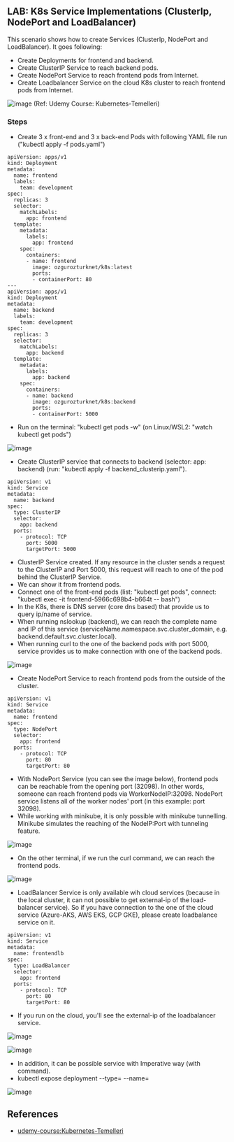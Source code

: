## LAB: K8s Service Implementations (ClusterIp, NodePort and LoadBalancer)

This scenario shows how to create Services (ClusterIp, NodePort and LoadBalancer). It goes following:
- Create Deployments for frontend and backend.
- Create ClusterIP Service to reach backend pods.
- Create NodePort Service to reach frontend pods from Internet.
- Create Loadbalancer Service on the cloud K8s cluster to reach frontend pods from Internet.


![image](https://user-images.githubusercontent.com/10358317/149774101-d4cfa70a-f461-4d9d-b2c4-f29de65e0e8b.png) (Ref: Udemy Course: Kubernetes-Temelleri)

### Steps

- Create 3 x front-end and 3 x back-end Pods with following YAML file run ("kubectl apply -f pods.yaml")
```
apiVersion: apps/v1
kind: Deployment
metadata:
  name: frontend
  labels:
    team: development
spec:
  replicas: 3
  selector:
    matchLabels:
      app: frontend
  template:
    metadata:
      labels:
        app: frontend
    spec:
      containers:
      - name: frontend
        image: ozgurozturknet/k8s:latest
        ports:
        - containerPort: 80
---
apiVersion: apps/v1
kind: Deployment
metadata:
  name: backend
  labels:
    team: development
spec:
  replicas: 3
  selector:
    matchLabels:
      app: backend
  template:
    metadata:
      labels:
        app: backend
    spec:
      containers:
      - name: backend
        image: ozgurozturknet/k8s:backend
        ports:
        - containerPort: 5000
```        
- Run on the terminal: "kubectl get pods -w" (on Linux/WSL2: "watch kubectl get pods")


![image](https://user-images.githubusercontent.com/10358317/149765878-94ec4173-a6ab-4953-9fb2-c1ffff61e4b2.png)

- Create ClusterIP service that connects to backend (selector: app: backend) (run: "kubectl apply -f backend_clusterip.yaml"). 

``` 
apiVersion: v1
kind: Service
metadata:
  name: backend
spec:
  type: ClusterIP
  selector:
    app: backend
  ports:
    - protocol: TCP
      port: 5000
      targetPort: 5000
``` 
- ClusterIP Service created. If any resource in the cluster sends a request to the ClusterIP and Port 5000, this request will reach to one of the pod behind the ClusterIP Service.
- We can show it from frontend pods. 
- Connect one of the front-end pods (list: "kubectl get pods",  connect: "kubectl exec -it frontend-5966c698b4-b664t -- bash")
- In the K8s, there is DNS server (core dns based) that provide us to query ip/name of service.
- When running nslookup (backend), we can reach the complete name and IP of this service (serviceName.namespace.svc.cluster_domain, e.g. backend.default.svc.cluster.local).
- When running curl to the one of the backend pods with port 5000, service provides us to make connection with one of the backend pods.
    
![image](https://user-images.githubusercontent.com/10358317/149767889-29c64bd6-54bf-42bf-b12b-ed83ffedb0a8.png)

- Create NodePort Service to reach frontend pods from the outside of the cluster.
```
apiVersion: v1
kind: Service
metadata:
  name: frontend
spec:
  type: NodePort
  selector:
    app: frontend
  ports:
    - protocol: TCP
      port: 80
      targetPort: 80
```
- With NodePort Service (you can see the image below), frontend pods can be reachable from the opening port (32098). In other words, someone can reach frontend pods via WorkerNodeIP:32098. NodePort service listens all of the worker nodes' port (in this example: port 32098).     
- While working with minikube, it is only possible with minikube tunnelling. Minikube simulates the reaching of the NodeIP:Port with tunneling feature. 

![image](https://user-images.githubusercontent.com/10358317/149769823-a9e00708-c614-41dc-bb73-321483ccf0f3.png)

- On the other terminal, if we run the curl command, we can reach the frontend pods. 

![image](https://user-images.githubusercontent.com/10358317/149770958-87b0c840-92b3-4f9d-81cc-84e725381bf3.png)

- LoadBalancer Service is only available wih cloud services (because in the local cluster, it can not possible to get external-ip of the load-balancer service). So if you have connection to the one of the cloud service (Azure-AKS, AWS EKS, GCP GKE), please create loadbalance service on it. 

```
apiVersion: v1
kind: Service
metadata:
  name: frontendlb
spec:
  type: LoadBalancer
  selector:
    app: frontend
  ports:
    - protocol: TCP
      port: 80
      targetPort: 80
```
- If you run on the cloud, you'll see the external-ip of the loadbalancer service. 

![image](https://user-images.githubusercontent.com/10358317/149772479-a6262368-ab70-4c79-9897-a8162d5dc767.png)

![image](https://user-images.githubusercontent.com/10358317/149772584-705ab659-4e5e-496e-999c-cabaf3c5a9d2.png)

- In addition, it can be possible service with Imperative way (with command).
- kubectl expose deployment <deploymentName> --type=<typeOfService> --name=<nameOfService>

![image](https://user-images.githubusercontent.com/10358317/149773190-44d11369-ee98-400b-b84a-57527fc1fba7.png)
  
## References  <a name="references"></a>
- [udemy-course:Kubernetes-Temelleri](https://www.udemy.com/course/kubernetes-temelleri/)  

